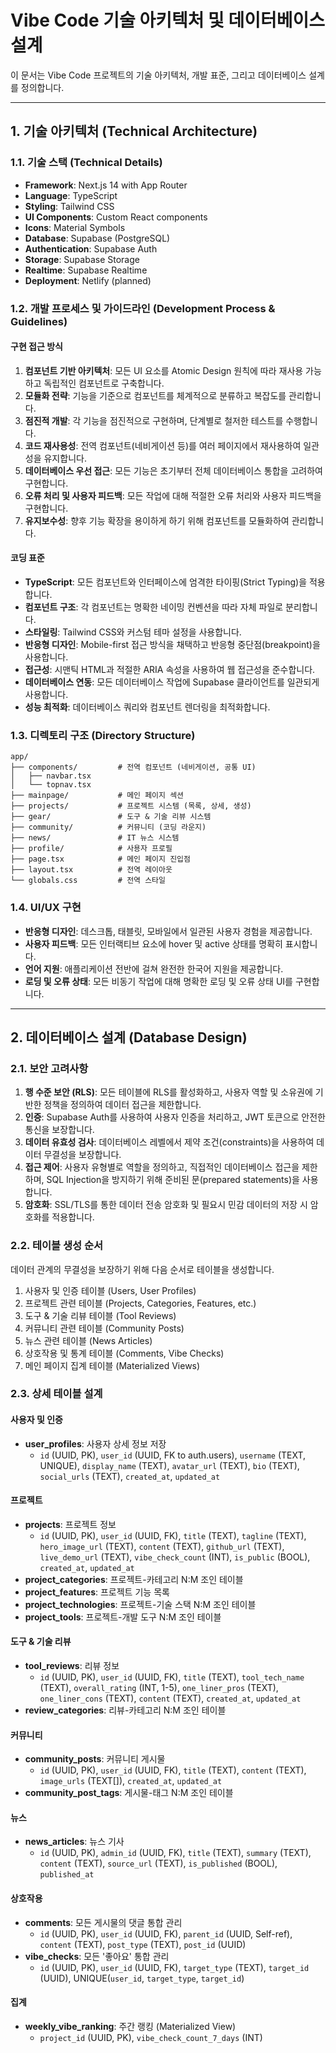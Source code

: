 # Vibe Code 기술 아키텍처 및 데이터베이스 설계

이 문서는 Vibe Code 프로젝트의 기술 아키텍처, 개발 표준, 그리고 데이터베이스 설계를 정의합니다.

---

## 1. 기술 아키텍처 (Technical Architecture)

### 1.1. 기술 스택 (Technical Details)
- **Framework**: Next.js 14 with App Router
- **Language**: TypeScript
- **Styling**: Tailwind CSS
- **UI Components**: Custom React components
- **Icons**: Material Symbols
- **Database**: Supabase (PostgreSQL)
- **Authentication**: Supabase Auth
- **Storage**: Supabase Storage
- **Realtime**: Supabase Realtime
- **Deployment**: Netlify (planned)

### 1.2. 개발 프로세스 및 가이드라인 (Development Process & Guidelines)

#### 구현 접근 방식
1.  **컴포넌트 기반 아키텍처**: 모든 UI 요소를 Atomic Design 원칙에 따라 재사용 가능하고 독립적인 컴포넌트로 구축합니다.
2.  **모듈화 전략**: 기능을 기준으로 컴포넌트를 체계적으로 분류하고 복잡도를 관리합니다.
3.  **점진적 개발**: 각 기능을 점진적으로 구현하며, 단계별로 철저한 테스트를 수행합니다.
4.  **코드 재사용성**: 전역 컴포넌트(네비게이션 등)를 여러 페이지에서 재사용하여 일관성을 유지합니다.
5.  **데이터베이스 우선 접근**: 모든 기능은 초기부터 전체 데이터베이스 통합을 고려하여 구현합니다.
6.  **오류 처리 및 사용자 피드백**: 모든 작업에 대해 적절한 오류 처리와 사용자 피드백을 구현합니다.
7.  **유지보수성**: 향후 기능 확장을 용이하게 하기 위해 컴포넌트를 모듈화하여 관리합니다.

#### 코딩 표준
- **TypeScript**: 모든 컴포넌트와 인터페이스에 엄격한 타이핑(Strict Typing)을 적용합니다.
- **컴포넌트 구조**: 각 컴포넌트는 명확한 네이밍 컨벤션을 따라 자체 파일로 분리합니다.
- **스타일링**: Tailwind CSS와 커스텀 테마 설정을 사용합니다.
- **반응형 디자인**: Mobile-first 접근 방식을 채택하고 반응형 중단점(breakpoint)을 사용합니다.
- **접근성**: 시맨틱 HTML과 적절한 ARIA 속성을 사용하여 웹 접근성을 준수합니다.
- **데이터베이스 연동**: 모든 데이터베이스 작업에 Supabase 클라이언트를 일관되게 사용합니다.
- **성능 최적화**: 데이터베이스 쿼리와 컴포넌트 렌더링을 최적화합니다.

### 1.3. 디렉토리 구조 (Directory Structure)
```
app/
├── components/         # 전역 컴포넌트 (네비게이션, 공통 UI)
│   ├── navbar.tsx
│   └── topnav.tsx
├── mainpage/           # 메인 페이지 섹션
├── projects/           # 프로젝트 시스템 (목록, 상세, 생성)
├── gear/               # 도구 & 기술 리뷰 시스템
├── community/          # 커뮤니티 (코딩 라운지)
├── news/               # IT 뉴스 시스템
├── profile/            # 사용자 프로필
├── page.tsx            # 메인 페이지 진입점
├── layout.tsx          # 전역 레이아웃
└── globals.css         # 전역 스타일
```

### 1.4. UI/UX 구현
- **반응형 디자인**: 데스크톱, 태블릿, 모바일에서 일관된 사용자 경험을 제공합니다.
- **사용자 피드백**: 모든 인터랙티브 요소에 hover 및 active 상태를 명확히 표시합니다.
- **언어 지원**: 애플리케이션 전반에 걸쳐 완전한 한국어 지원을 제공합니다.
- **로딩 및 오류 상태**: 모든 비동기 작업에 대해 명확한 로딩 및 오류 상태 UI를 구현합니다.

---

## 2. 데이터베이스 설계 (Database Design)

### 2.1. 보안 고려사항
1.  **행 수준 보안 (RLS)**: 모든 테이블에 RLS를 활성화하고, 사용자 역할 및 소유권에 기반한 정책을 정의하여 데이터 접근을 제한합니다.
2.  **인증**: Supabase Auth를 사용하여 사용자 인증을 처리하고, JWT 토큰으로 안전한 통신을 보장합니다.
3.  **데이터 유효성 검사**: 데이터베이스 레벨에서 제약 조건(constraints)을 사용하여 데이터 무결성을 보장합니다.
4.  **접근 제어**: 사용자 유형별로 역할을 정의하고, 직접적인 데이터베이스 접근을 제한하며, SQL Injection을 방지하기 위해 준비된 문(prepared statements)을 사용합니다.
5.  **암호화**: SSL/TLS를 통한 데이터 전송 암호화 및 필요시 민감 데이터의 저장 시 암호화를 적용합니다.

### 2.2. 테이블 생성 순서
데이터 관계의 무결성을 보장하기 위해 다음 순서로 테이블을 생성합니다.
1.  사용자 및 인증 테이블 (Users, User Profiles)
2.  프로젝트 관련 테이블 (Projects, Categories, Features, etc.)
3.  도구 & 기술 리뷰 테이블 (Tool Reviews)
4.  커뮤니티 관련 테이블 (Community Posts)
5.  뉴스 관련 테이블 (News Articles)
6.  상호작용 및 통계 테이블 (Comments, Vibe Checks)
7.  메인 페이지 집계 테이블 (Materialized Views)

### 2.3. 상세 테이블 설계

#### 사용자 및 인증
- **user_profiles**: 사용자 상세 정보 저장
    - `id` (UUID, PK), `user_id` (UUID, FK to auth.users), `username` (TEXT, UNIQUE), `display_name` (TEXT), `avatar_url` (TEXT), `bio` (TEXT), `social_urls` (TEXT), `created_at`, `updated_at`

#### 프로젝트
- **projects**: 프로젝트 정보
    - `id` (UUID, PK), `user_id` (UUID, FK), `title` (TEXT), `tagline` (TEXT), `hero_image_url` (TEXT), `content` (TEXT), `github_url` (TEXT), `live_demo_url` (TEXT), `vibe_check_count` (INT), `is_public` (BOOL), `created_at`, `updated_at`
- **project_categories**: 프로젝트-카테고리 N:M 조인 테이블
- **project_features**: 프로젝트 기능 목록
- **project_technologies**: 프로젝트-기술 스택 N:M 조인 테이블
- **project_tools**: 프로젝트-개발 도구 N:M 조인 테이블

#### 도구 & 기술 리뷰
- **tool_reviews**: 리뷰 정보
    - `id` (UUID, PK), `user_id` (UUID, FK), `title` (TEXT), `tool_tech_name` (TEXT), `overall_rating` (INT, 1-5), `one_liner_pros` (TEXT), `one_liner_cons` (TEXT), `content` (TEXT), `created_at`, `updated_at`
- **review_categories**: 리뷰-카테고리 N:M 조인 테이블

#### 커뮤니티
- **community_posts**: 커뮤니티 게시물
    - `id` (UUID, PK), `user_id` (UUID, FK), `title` (TEXT), `content` (TEXT), `image_urls` (TEXT[]), `created_at`, `updated_at`
- **community_post_tags**: 게시물-태그 N:M 조인 테이블

#### 뉴스
- **news_articles**: 뉴스 기사
    - `id` (UUID, PK), `admin_id` (UUID, FK), `title` (TEXT), `summary` (TEXT), `content` (TEXT), `source_url` (TEXT), `is_published` (BOOL), `published_at`

#### 상호작용
- **comments**: 모든 게시물의 댓글 통합 관리
    - `id` (UUID, PK), `user_id` (UUID, FK), `parent_id` (UUID, Self-ref), `content` (TEXT), `post_type` (TEXT), `post_id` (UUID)
- **vibe_checks**: 모든 '좋아요' 통합 관리
    - `id` (UUID, PK), `user_id` (UUID, FK), `target_type` (TEXT), `target_id` (UUID), UNIQUE(`user_id`, `target_type`, `target_id`)

#### 집계
- **weekly_vibe_ranking**: 주간 랭킹 (Materialized View)
    - `project_id` (UUID, PK), `vibe_check_count_7_days` (INT)

